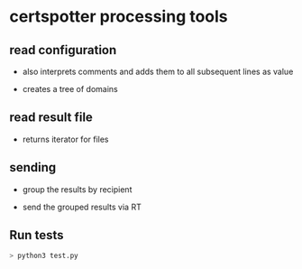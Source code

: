 # certspotter processing tools

## read configuration

* also interprets comments and adds them to all subsequent lines as value

* creates a tree of domains

## read result file

* returns iterator for files

## sending

* group the results by recipient

* send the grouped results via RT

## Run tests

```bash
> python3 test.py
```
